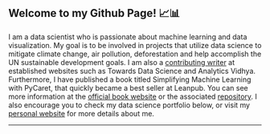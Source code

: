## Welcome to my Github Page! 📈📊

I am a data scientist who is passionate about machine learning and data visualization. My goal is to be involved in projects that utilize data science to mitigate climate change, air pollution, deforestation and help accomplish the UN sustainable development goals. I am also a [contributing writer](https://giannistolios.medium.com/) at established websites such as Towards Data Science and Analytics Vidhya. Furthermore, I have published a book titled Simplifying Machine Learning with PyCaret, that quickly became a best seller at Leanpub. You can see more information at the [official book website](https://leanpub.com/pycaretbook/) or the associated [repository](https://github.com/derevirn/pycaret-book). I also encourage you to check my data science portfolio below, or visit my [personal website](https://giannis.io/) for more details about me.

-----
